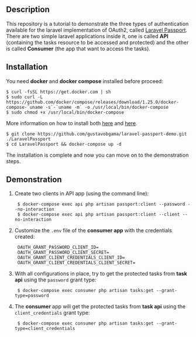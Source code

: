 ## Description

This repository is a tutorial to demonstrate the three types of authentication available for the laravel implementation of OAuth2, called [Laravel Passport](https://laravel.com/docs/master/passport). There are two simple laravel applications inside it, one is called **API** (containing the tasks resource to be accessed and protected) and the other is called **Consumer** (the app that want to access the tasks).

## Installation

You need **docker** and **docker compose** installed before proceed:

    $ curl -fsSL https://get.docker.com | sh
    $ sudo curl -L https://github.com/docker/compose/releases/download/1.25.0/docker-compose-`uname -s`-`uname -m` -o /usr/local/bin/docker-compose
    $ sudo chmod +x /usr/local/bin/docker-compose

More information on how to install both [here](https://docs.docker.com/engine/installation/) and [here](https://docs.docker.com/compose/install/).

    $ git clone https://github.com/gustavobgama/laravel-passport-demo.git ./LaravelPassport
    $ cd LaravelPassport && docker-compose up -d

The installation is complete and now you can move on to the demonstration steps.

## Demonstration

1. Create two clients in API app (using the command line):
        
        $ docker-compose exec api php artisan passport:client --password --no-interaction
        $ docker-compose exec api php artisan passport:client --client --no-interaction

2. Customize the `.env` file of the **consumer app** with the credentials created:

        OAUTH_GRANT_PASSWORD_CLIENT_ID=
        OAUTH_GRANT_PASSWORD_CLIENT_SECRET=
        OAUTH_GRANT_CLIENT_CREDENTIALS_CLIENT_ID=
        OAUTH_GRANT_CLIENT_CREDENTIALS_CLIENT_SECRET=

3. With all configurations in place, try to get the protected tasks from **task api** using the `password` grant type:

        $ docker-compose exec consumer php artisan tasks:get --grant-type=password

4. The **consumer** app will get the protected tasks from **task api** using the `client_credentials` grant type:

        $ docker-compose exec consumer php artisan tasks:get --grant-type=client_credentials